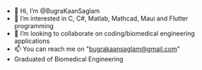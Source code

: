 - 👋 Hi, I’m @BugraKaanSaglam
- 👀 I’m interested in C, C#, Matlab, Mathcad, Maui and Flutter programming
- 💞️ I’m looking to collaborate on coding/biomedical engineering applications
- 📫 You can reach me on "bugrakaansaglam@gmail.com"
- Graduated of Biomedical Engineering

<!---
BugraKaanSaglam/BugraKaanSaglam is a ✨ special ✨ repository because its `README.md` (this file) appears on your GitHub profile.
You can click the Preview link to take a look at your changes.
--->

